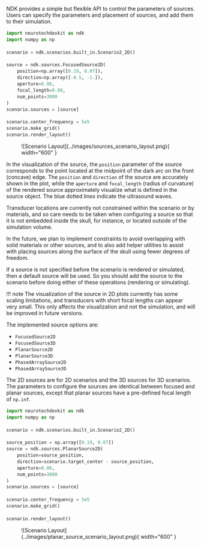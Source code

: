 NDK provides a simple but flexible API to control the parameters of sources.
Users can specify the parameters and placement of sources, and add them to their simulation.

```py
import neurotechdevkit as ndk
import numpy as np

scenario = ndk.scenarios.built_in.Scenario2_2D()

source = ndk.sources.FocusedSource2D(
    position=np.array([0.19, 0.07]),
    direction=np.array([-0.5, -1.]),
    aperture=0.06,
    focal_length=0.08,
    num_points=3000
)
scenario.sources = [source]

scenario.center_frequency = 5e5
scenario.make_grid()
scenario.render_layout()
```

<figure markdown>
  ![Scenario Layout](../images/sources_scenario_layout.png){ width="600" }
</figure>

In the visualization of the source, the `position` parameter of the source corresponds to the point located at the midpoint of the dark arc on the front (concave) edge. The `position` and `direction` of the source are accurately shown in the plot, while the `aperture` and `focal_length` (radius of curvature) of the rendered source approximately visualize what is defined in the source object. The blue dotted lines indicate the ultrasound waves.

Transducer locations are currently not constrained within the scenario or by materials, and so care needs to be taken when configuring a source so that it is not embedded inside the skull, for instance, or located outside of the simulation volume.

In the future, we plan to implement constraints to avoid overlapping with solid materials or other sources, and to also add helper utilities to assist with placing sources along the surface of the skull using fewer degrees of freedom.

If a source is not specified before the scenario is rendered or simulated, then a default source will be used. So you should add the source to the scenario before doing either of these operations (rendering or simulating).

!!! note
    The visualization of the source in 2D plots currently has some scaling limitations, and transducers with short focal lengths can appear very small. This only affects the visualization and not the simulation, and will be improved in future versions.

The implemented source options are:

- `FocusedSource2D`
- `FocusedSource3D`
- `PlanarSource2D`
- `PlanarSource3D`
- `PhasedArraySource2D`
- `PhasedArraySource3D`

The 2D sources are for 2D scenarios and the 3D sources for 3D scenarios. The parameters to configure the sources are identical between focused and planar sources, except that planar sources have a pre-defined focal length of `np.inf`.

```py
import neurotechdevkit as ndk
import numpy as np

scenario = ndk.scenarios.built_in.Scenario2_2D()

source_position = np.array([0.19, 0.07])
source = ndk.sources.PlanarSource2D(
    position=source_position,
    direction=scenario.target_center - source_position,
    aperture=0.06,
    num_points=3000
)
scenario.sources = [source]

scenario.center_frequency = 5e5
scenario.make_grid()

scenario.render_layout()
```

<figure markdown>
  ![Scenario Layout](../images/planar_source_scenario_layout.png){ width="600" }
</figure>
